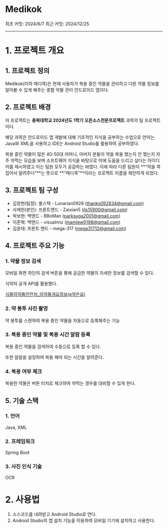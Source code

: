 # Medikok

최초 커밋: 2024/6/7   최근 커밋: 2024/12/25

---

# 1. 프로젝트 개요

## 1. 프로젝트 정의

Medikok(이하 메디콕)은 현재 사용자가 복용 중인 약물을 관리하고 다른 약물 정보를 알아볼 수 있게 해주는 종합 약물 관리 안드로이드 앱이다.

## 2. 프로젝트 배경

이 프로젝트는 **충북대학교 2024년도 1학기 오픈소스전문프로젝트** 과목의 팀 프로젝트이다.

해당 과목은 안드로이드 앱 개발에 대해 기초적인 지식을 공부하는 수업으로 언어는 Java와 XML을 사용하고 IDE는 Android Studio를 활용하여 공부하였다.

복용 중인 약물이 많은 40-50대 어머니, 아버지 분들이 약을 복용 했는지 안 했는지 자주 까먹는 모습을 보며 소프트웨어 지식을 바탕으로 이에 도움을 드리고 싶다는 아이디어를 제시하였고 이는 팀원 모두가 공감하는 바였다. 이에 따라 다른 팀원이 **“약을 콕 집어서 알려주다”**는 뜻으로 **“메디콕”**이라는 프로젝트 이름을 제안하게 되었다.

## 3. 프로젝트 팀 구성

- 김창현(팀장): 풀스택 - Lunarian0928 (thanks092834@gmail.com)
- 사재헌(본인): 프론트엔드 - Zaixian5 (jls15900@gmail.com)
- 박보현: 백엔드 - BBoMan (parksuga2001@gmail.com)
- 이준혁: 백엔드 - visualnnz (mamlew0198@gmail.com)
- 김윤태: 프론트 엔드 - mega-317 (mega31712@gmail.com)

## 4. 프로젝트 주요 기능

### 1. 약물 정보 검색

모바일 화면 하단의 검색 버튼을 통해 궁금한 약물의 자세한 정보를 검색할 수 있다.

식약처 공개 API를 활용했다.

[식품의약품안전처_의약품개요정보(e약은요)](https://www.data.go.kr/data/15075057/openapi.do)

### 2. 약 봉투 사진 촬영

약 봉투를 스캔하여 복용 중인 약물을 자동으로 등록해주는 기능

### 3. 복용 중인 약물 및 복용 시간 알람 등록

복용 중인 약물을 검색하여 수동으로 등록 할 수 있다.

또한 알람을 설정하여 복용 해야 되는 시간을 알려준다.

### 4. 복용 여부 체크

복용한 약물은 버튼 터치로 체크하여 까먹는 경우를 대비할 수 있게 한다.

## 5. 기술 스택

### 1. 언어

Java, XML

### 2. 프레임워크

Spring Boot

### 3. 사진 인식 기술

OCR

# 2. 사용법

1. 소스코드를 내려받고 Android Studio로 연다.
2. Android Studio의 앱 설치 기능을 이용하여 모바일 기기에 설치하고 사용한다.